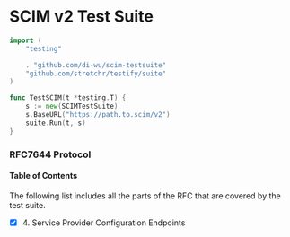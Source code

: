 # SCIM v2 Test Suite

```go
import (
	"testing"

	. "github.com/di-wu/scim-testsuite"
	"github.com/stretchr/testify/suite"
)

func TestSCIM(t *testing.T) {
	s := new(SCIMTestSuite)
	s.BaseURL("https://path.to.scim/v2")
	suite.Run(t, s)
}
```

### RFC7644 Protocol
#### Table of Contents
The following list includes all the parts of the RFC that are covered by the test suite.
- [x] 4\. Service Provider Configuration Endpoints
